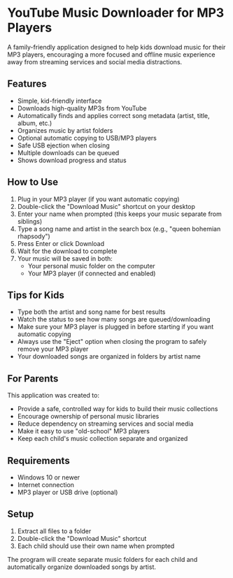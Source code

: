 # YouTube Music Downloader for MP3 Players

A family-friendly application designed to help kids download music for their MP3 players, encouraging a more focused and offline music experience away from streaming services and social media distractions.

## Features

- Simple, kid-friendly interface
- Downloads high-quality MP3s from YouTube
- Automatically finds and applies correct song metadata (artist, title, album, etc.)
- Organizes music by artist folders
- Optional automatic copying to USB/MP3 players
- Safe USB ejection when closing
- Multiple downloads can be queued
- Shows download progress and status

## How to Use

1. Plug in your MP3 player (if you want automatic copying)
2. Double-click the "Download Music" shortcut on your desktop
3. Enter your name when prompted (this keeps your music separate from siblings)
4. Type a song name and artist in the search box (e.g., "queen bohemian rhapsody")
5. Press Enter or click Download
6. Wait for the download to complete
7. Your music will be saved in both:
   - Your personal music folder on the computer
   - Your MP3 player (if connected and enabled)

## Tips for Kids

- Type both the artist and song name for best results
- Watch the status to see how many songs are queued/downloading
- Make sure your MP3 player is plugged in before starting if you want automatic copying
- Always use the "Eject" option when closing the program to safely remove your MP3 player
- Your downloaded songs are organized in folders by artist name

## For Parents

This application was created to:
- Provide a safe, controlled way for kids to build their music collections
- Encourage ownership of personal music libraries
- Reduce dependency on streaming services and social media
- Make it easy to use "old-school" MP3 players
- Keep each child's music collection separate and organized

## Requirements

- Windows 10 or newer
- Internet connection
- MP3 player or USB drive (optional)

## Setup

1. Extract all files to a folder
2. Double-click the "Download Music" shortcut
3. Each child should use their own name when prompted

The program will create separate music folders for each child and automatically organize downloaded songs by artist. 